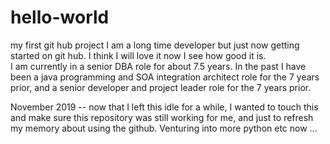 # hello-world
my first git hub project
I am a long time developer but just now getting started on git hub. I think I will love it now I see how good it is.  
I am currently in a senior DBA role for about 7.5 years.  In the past I have been a java programming and SOA integration architect role for the 7 years prior, and a senior developer and project leader role for the 7 years prior.  


November 2019 -- now that I left this idle for a while, I wanted to touch this and make sure this repository was still working for me, and just to refresh my memory about using the github.  Venturing into more python etc now ...  

